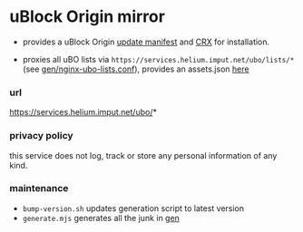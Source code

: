 # uBlock Origin mirror

- provides a uBlock Origin [update manifest](https://services.helium.imput.net/ubo/update.xml)
and [CRX](https://services.helium.imput.net/ubo/ublock.crx) for installation.

- proxies all uBO lists via `https://services.helium.imput.net/ubo/lists/*` (see [gen/nginx-ubo-lists.conf](gen/nginx-ubo-lists.conf)), provides an assets.json [here](https://services.helium.imput.net/ubo/assets.json)

### url
https://services.helium.imput.net/ubo/*

### privacy policy
this service does not log, track or store any personal information of any kind.

### maintenance
- `bump-version.sh` updates generation script to latest version
- `generate.mjs` generates all the junk in [gen](gen/)
